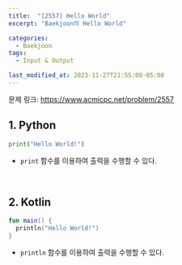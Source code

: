 ```yaml
---
title:  "[2557] Hello World"
excerpt: "Baekjoon의 Hello World"

categories:
  - Baekjoon
tags:
  - Input & Output

last_modified_at: 2023-11-27T21:55:00-05:00
---
```

문제 링크: https://www.acmicpc.net/problem/2557

## 1. Python

```python
print("Hello World!")
```
- `print` 함수를 이용하여 출력을 수행할 수 있다.

<br>

## 2. Kotlin

```kotlin
fun main() {
  println("Hello World!")
}
```
- `println` 함수를 이용하여 출력을 수행할 수 있다.